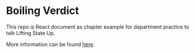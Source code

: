 # Boiling Verdict

This repo is React document as chapter example for department practice to talk Lifting State Up.

More information can be found [here](https://reactjs.org/docs/lifting-state-up.html).